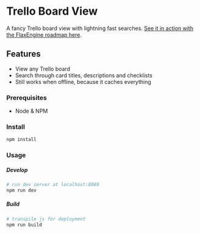 # Trello Board View

A fancy Trello board view with lightning fast searches. [See it in action with the FlaxEngine roadmap here](https://stefnotch.github.io/trello-board-view/?board=NQjLXRCP).

## Features

- View any Trello board
- Search through card titles, descriptions and checklists
- Still works when offline, because it caches everything

### Prerequisites

- Node & NPM

### Install

```sh
npm install
```

### Usage

##### Develop

```sh
# run dev server at localhost:8080
npm run dev
```

##### Build

```sh
# transpile js for deployment
npm run build
```
